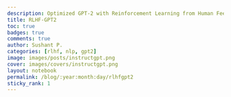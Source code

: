 ```yaml
---
description: Optimized GPT-2 with Reinforcement Learning from Human Feedback
title: RLHF-GPT2
toc: true
badges: true
comments: true
author: Sushant P.
categories: [rlhf, nlp, gpt2]
image: images/posts/instructgpt.png
cover: images/covers/instructgpt.png
layout: notebook
permalink: /blog/:year:month:day/rlhfgpt2
sticky_rank: 1
---
```

